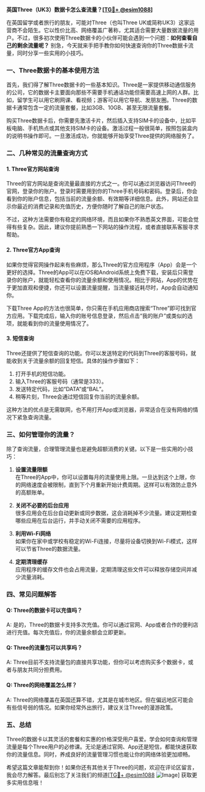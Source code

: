 **英国Three（UK3）数据卡怎么查流量？[[TG💪+ @esim1088](https://t.me/s/esim1088)]**

在英国留学或者旅行的朋友，可能对Three（也叫Three UK或简称UK3）这家运营商不会陌生。它以性价比高、网络覆盖广著称，尤其适合需要大量数据流量的用户。不过，很多初次使用Three数据卡的小伙伴可能会遇到一个问题：**如何查看自己的剩余流量呢？** 别急，今天就来手把手教你如何快速查询你的Three数据卡流量，同时分享一些实用的小技巧。

### 一、Three数据卡的基本使用方法

首先，我们得了解Three数据卡的一些基本知识。Three是一家提供移动通信服务的公司，它的数据卡主要面向那些不需要手机通话功能但需要高速上网的人群。比如，留学生可以用它刷网课、看视频；游客可以用它导航、发朋友圈。Three的数据卡通常包含一定的流量套餐，比如3GB、10GB、甚至无限流量套餐。

购买Three数据卡后，你需要先激活卡片，然后插入支持SIM卡的设备中，比如平板电脑、手机热点或其他支持SIM卡的设备。激活过程一般很简单，按照包装盒内的说明书操作即可。一旦激活成功，你就能够开始享受Three提供的网络服务了。

### 二、几种常见的流量查询方式

#### 1. Three官方网站查询
Three的官方网站是查询流量最直接的方式之一。你可以通过浏览器访问Three的官网，登录你的账户。登录时需要用到你的Three手机号码和密码。登录后，你会看到你的账户信息，包括当前的流量余额、有效期等详细信息。此外，网站还会显示你最近的消费记录和充值历史，方便你随时了解自己的账户状态。

不过，这种方法需要你有稳定的网络环境，而且如果你不熟悉英文界面，可能会觉得有些复杂。因此，建议你提前熟悉一下网站的操作流程，或者直接联系客服寻求帮助。

#### 2. Three官方App查询
如果你觉得官网操作起来有些麻烦，那么Three的官方应用程序（App）会是一个更好的选择。Three的App可以在iOS和Android系统上免费下载，安装后只需登录你的账户，就能轻松查看你的流量余额和使用情况。相比于网站，App的优势在于更加直观和便捷，你还可以设置流量提醒，当流量接近耗尽时，App会自动通知你。

下载Three App的方法也很简单，你只需在手机应用商店搜索“Three”即可找到官方应用。下载完成后，输入你的账号信息登录，然后点击“我的账户”或类似的选项，就能看到你的流量使用情况了。

#### 3. 短信查询
Three还提供了短信查询的功能。你可以发送特定的代码到Three的客服号码，就能收到关于流量余额的回复短信。具体的操作步骤如下：

1. 打开手机的短信功能。
2. 输入Three的客服号码（通常是333）。
3. 发送特定代码，比如“DATA”或“BAL”。
4. 稍等片刻，Three会通过短信回复你当前的流量余额。

这种方法的优点是无需联网，也不用打开App或浏览器，非常适合在没有网络的情况下紧急查询流量。

### 三、如何管理你的流量？

除了查询流量，合理管理流量也是避免超额消费的关键。以下是一些实用的小技巧：

1. **设置流量限额**  
   在Three的App中，你可以设置每月的流量使用上限。一旦达到这个上限，你的网络速度会被限制，直到下个月重新开始计费周期。这样可以有效防止意外的高额账单。

2. **关闭不必要的后台应用**  
   很多应用会在后台自动更新或同步数据，这会消耗掉不少流量。建议定期检查哪些应用在后台运行，并手动关闭不需要的应用程序。

3. **利用Wi-Fi网络**  
   如果你在家中或学校有稳定的Wi-Fi连接，尽量将设备切换到Wi-Fi模式，这样可以节省Three的数据流量。

4. **定期清理缓存**  
   应用程序的缓存文件也会占用流量，定期清理这些文件可以释放存储空间并减少流量消耗。

### 四、常见问题解答

#### Q: Three的数据卡可以充值吗？
A: 是的，Three的数据卡支持多次充值。你可以通过官网、App或者合作的便利店进行充值。每次充值后，你的流量余额会立即更新。

#### Q: Three的流量包可以共享吗？
A: Three目前不支持流量包的直接共享功能，但你可以考虑购买多个数据卡，或者与朋友共同分担费用。

#### Q: Three的网络覆盖怎么样？
A: Three的网络覆盖在英国还算不错，尤其是在城市地区。但在偏远地区可能会有些信号弱的情况。如果你经常外出旅行，建议关注Three的漫游政策。

### 五、总结

Three的数据卡以其灵活的套餐和实惠的价格深受用户喜爱。学会如何查询和管理流量是每个Three用户的必修课。无论是通过官网、App还是短信，都能快速获取你的流量信息。同时，养成良好的流量管理习惯也能让你的网络体验更加顺畅。

希望这篇文章能帮到你！如果你还有其他关于Three的问题，欢迎在评论区留言，我会尽力解答。最后别忘了关注我们的频道[[TG💪+ @esim1088](https://t.me/s/esim1088) ![Image](https://i.postimg.cc/4NQfJmqS/Snipaste-2025-05-13-00-14-12.png)] 获取更多实用信息哦！